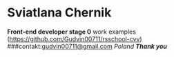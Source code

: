 # Sviatlana Chernik
**Front-end developer stage 0**
work examples (https://github.com/Gudvin00711/rsschool-cvv)
###contakt:gudvin00711@gmail.com
*Poland*
***Thank you***
